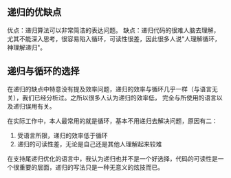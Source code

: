 ## 递归的优缺点
优点：递归算法可以非常简洁的表达问题。
缺点：递归代码的很难人脑去理解，尤其不能深入思考，很容易陷入循环，可读性很差，因此很多人说"人理解循环，神理解递归"。

## 递归与循环的选择
在递归的缺点中特意没有提及效率问题，递归的效率与循环几乎一样（与语言无关），我们已经分析过。之所以很多人认为递归的效率低，
完全与所使用的语言以及递归误用有关。

在实际工作中，本人最常用的就是循环，基本不用递归去解决问题，原因有二：
1. 受语言所限，递归的效率低于循环
2. 递归的可读性差，无论是自己还是其他人理解起来较难

在支持尾递归优化的语言中，我认为递归也并不是一个好选择，代码的可读性是一个很重要的层面，递归的写法只是一种无意义的炫技而已。